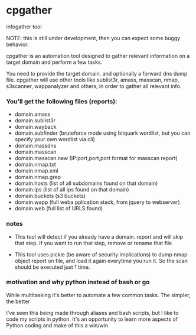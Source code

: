 # cpgather
infogather tool

NOTE: this is still under development, then you can expect some buggy behavior.

cpgather is an automation tool designed to gather relevant information on a target domain and perform a few tasks.

You need to provide the target domain, and optionally a forward dns dump file.
cpgather will use other tools like sublist3r, amass, masscan, nmap, s3scanner, wappanalyzer and others, in order to gather all relevant info.

### You'll get the following files (reports):
- domain.amass
- domain.sublist3r
- domain.wayback
- domain.subfinder (bruteforce mode using bitquark wordlist, but you can specify your own wordlist via cli)
- domain.massdns
- domain.masscan
- domain.masscan.new (IP:port,port,port format for masscan report)
- domain.nmap.txt
- domain.nmap.xml
- domain.nmap.grep
- domain.hosts (list of all subdomains found on that domain)
- domain.ips (list of all ips found on that domain)
- domain.buckets (s3 buckets)
- domain.wapp (full weba pplication stack, from jquery to webserver)
- domain.web (full list of URLS found)


### notes

- This tool will detect if you already have a domain.<tool> report and will skip that step. If you want to run that step, remove or rename that file

- This tool uses pickle (be aware of security implications) to dump nmap object report on file, and load it again everytime you run it. So the scan should be executed just 1 time.

### motivation and why python instead of bash or go

While multitasking it's better to automate a few common tasks.
The simpler, the better

I've seen this being made through aliases and bash scripts, but I like to code my scripts in python. It's an opportunity to learn more aspects of Python coding and make of this a win/win.


